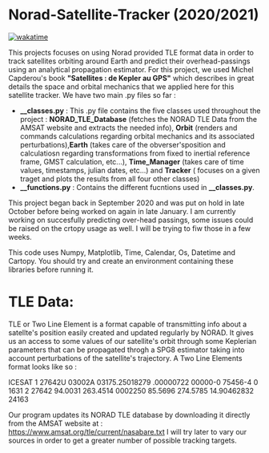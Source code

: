 # Norad-Satellite-Tracker (2020/2021)

[![wakatime](https://wakatime.com/badge/github/EnguerranVidal/PySatTracker.svg)](https://wakatime.com/badge/github/EnguerranVidal/PySatTracker)

 This projects focuses on using Norad provided TLE format data in order to track satellites orbiting around Earth and predict their overhead-passings using an analytical propagation estimator. For this project, we used Michel Capderou's book **"Satellites : de Kepler au GPS"** which describes in great details the space and orbital mechanics that we applied here for this satellite tracker.
 We have two main .py files so far :
 - **__classes.py** : This .py file contains the five classes used throughout the project : **NORAD_TLE_Database** (fetches the NORAD TLE Data from the AMSAT website and extracts the needed info), **Orbit** (renders and commands calculations regarding orbital mechanics and its associated perturbations),**Earth** (takes care of the obverser'sposition and calculatiosn regarding transformations from fixed to inertial reference frame, GMST calculation, etc...), **Time_Manager** (takes care of time values, timestamps, julian dates, etc...) and **Tracker** ( focuses on a given traget and plots the results from all four other classes)
 - **__functions.py** : Contains the different fucntions used in **__classes.py**.
 
 This project began back in September 2020 and was put on hold in late October before being worked on again in late January. I am currently working on succesfully predicting over-head passings, some issues could be raised on the crtopy usage as well. I will be trying to fiw those in a few weeks.
 
 This code uses Numpy, Matplotlib, Time, Calendar, Os, Datetime and Cartopy. You should try and create an environment containing these libraries before running it.
 
 # TLE Data:
 
 TLE or Two Line Element is a format capable of transmitting info about a satellte's position easily created and updated regularly by NORAD. It gives us an access to some values of our satellite's orbit through some Keplerian parameters that can be propagated throgh a SPG8 estimator taking into account perturbations of the satellite's trajectory.
 A Two Line Elements format looks like so :
 
ICESAT
1 27642U 03002A   03175.25018279  .00000722  00000-0  75456-4 0  1631
2 27642  94.0031 263.4514 0002250  85.5696 274.5785 14.90462832 24163

Our program updates its NORAD TLE database by downloading it directly from the AMSAT website at : https://www.amsat.org/tle/current/nasabare.txt
I will try later to vary our sources in order to get a greater number of possible tracking targets.
